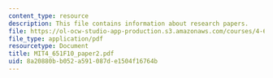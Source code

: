 ```yaml
---
content_type: resource
description: This file contains information about research papers.
file: https://ol-ocw-studio-app-production.s3.amazonaws.com/courses/4-651-art-since-1940-fall-2010/8a20880bb052a591087de1504f16764b_MIT4_651F10_paper2.pdf
file_type: application/pdf
resourcetype: Document
title: MIT4_651F10_paper2.pdf
uid: 8a20880b-b052-a591-087d-e1504f16764b
---
```

